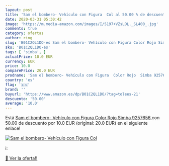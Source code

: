 ```yaml
---
layout: post
title: 'Sam el bombero- Vehículo con Figura  Col al 50.00 % de descuento'
date: 2020-03-31 05:30:42
image: 'https://m.media-amazon.com/images/I/5197+VZsLOL._SL400_.jpg'
comments: true
category: ofertas
author: ring
slug: 'B01C2QL1DO-es Sam el bombero- Vehículo con Figura Color Rojo Simba 9257656'
sku: 'B01C2QL1DO-es'
tags: [ 'simba', ]
actualPrice: 10.0 EUR
currency: EUR
price: 10.0
comparePrice: 20.0 EUR
prodname: 'Sam el bombero- Vehículo con Figura  Color Rojo  Simba 9257656 '
country: 'es'
flag: '🇪🇸'
brand: ''
buyurl: 'https://www.amazon.es/dp/B01C2QL1DO/?tag=tolees-21'
descuento: '50.00'
average: '10.0'
---
```


Está [Sam el bombero- Vehículo con Figura  Color Rojo  Simba 9257656 ](https://www.amazon.es/dp/B01C2QL1DO/?tag=tolees-21) con 50.00 de descuento por 10.0 EUR (original: 20.0 EUR) en el siguiente enlace!

[![Sam el bombero- Vehículo con Figura  Col](https://m.media-amazon.com/images/I/5197+VZsLOL._SL400_.jpg)](https://www.amazon.es/dp/B01C2QL1DO/?tag=tolees-21)

ℹ️:


[🛒 Ver la oferta!!](https://www.amazon.es/dp/B01C2QL1DO/?tag=tolees-21)
